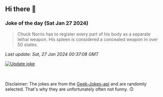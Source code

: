 ## Hi there 👋

### Joke of the day (Sat Jan 27 2024)
<!-- joke -->
>Chuck Norris has to register every part of his body as a separate lethal weapon. His spleen is considered a concealed weapon in over 50 states.
<!-- /joke -->

*Last update: Sat, 27 Jan 2024 00:37:08 GMT*

[![Update joke](https://github.com/nclskfm/nclskfm/actions/workflows/joke.yml/badge.svg)](https://github.com/nclskfm/nclskfm/actions/workflows/joke.yml)

<br><br>
Disclaimer: The jokes are from the [Geek-Jokes-api](https://github.com/sameerkumar18/geek-joke-api) and are randomly selected. That's why they are unfortunately often not funny. :D

